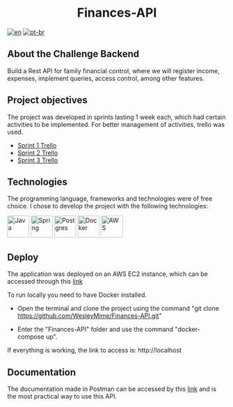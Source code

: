 <h1 align="center"> Finances-API </h1>

[![en](https://img.shields.io/badge/lang-en-red.svg)](https://github.com/WesleyMime/Finances-API/blob/main/README.md)
[![pt-br](https://img.shields.io/badge/lang-pt--br-g.svg)](https://github.com/WesleyMime/Finances-API/blob/main/README.pt-br.md)

## About the Challenge Backend

Build a Rest API for family financial control, where we will register income, expenses, implement queries, access control, among other features.

## Project objectives

The project was developed in sprints lasting 1 week each, which had certain activities to be implemented. For better management of activities, trello was used.

- [Sprint 1 Trello](https://trello.com/b/ofAXrAlA/challenge-backend-semana-1)
- [Sprint 2 Trello](https://trello.com/b/tKBmD8P6/challenge-backend-semana-2)
- [Sprint 3 Trello](https://trello.com/b/qFYXUVXJ/challenge-backend-semana-3)

## Technologies

The programming language, frameworks and technologies were of free choice. I chose to develop the project with the following technologies:

<img alt="Java" src="https://cdn.jsdelivr.net/gh/devicons/devicon/icons/java/java-original-wordmark.svg" width="50" height="50" /> <img alt="Spring" src="https://cdn.jsdelivr.net/gh/devicons/devicon/icons/spring/spring-original-wordmark.svg" width="50" height="50" /> <img alt="Postgres" src="https://cdn.jsdelivr.net/gh/devicons/devicon/icons/postgresql/postgresql-original-wordmark.svg" width="50" height="50" /> <img alt="Docker" src="https://cdn.jsdelivr.net/gh/devicons/devicon/icons/docker/docker-plain-wordmark.svg" width="50" height="50" /> <img alt="AWS" src="https://cdn.jsdelivr.net/gh/devicons/devicon/icons/amazonwebservices/amazonwebservices-plain-wordmark.svg" width="50" height="50" />


## Deploy


The application was deployed on an AWS EC2 instance, which can be accessed through this [link](http://ec2-15-228-229-105.sa-east-1.compute.amazonaws.com/)

To run locally you need to have Docker installed.

- Open the terminal and clone the project using the command
  "git clone https://github.com/WesleyMime/Finances-API.git"

- Enter the "Finances-API" folder and use the command "docker-compose up".

If everything is working, the link to access is: http://localhost


## Documentation

The documentation made in Postman can be accessed by this [link](https://documenter.getpostman.com/view/19203694/UVeGs6cv) and is the most practical way to use this API.

